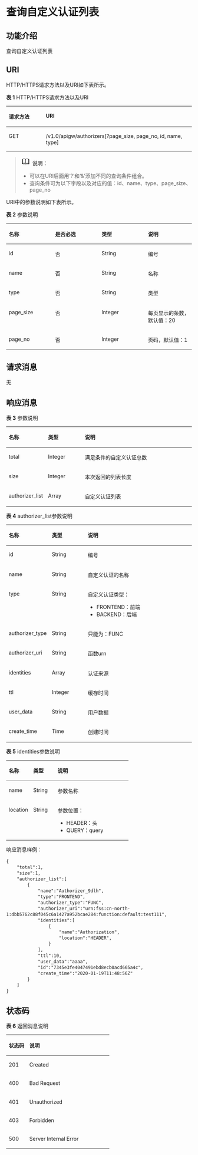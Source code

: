 # 查询自定义认证列表<a name="apig-lgapi-200220035"></a>

## 功能介绍<a name="section66524352"></a>

查询自定义认证列表

## URI<a name="section61848258"></a>

HTTP/HTTPS请求方法以及URI如下表所示。

**表 1**  HTTP/HTTPS请求方法以及URI

<a name="table27084002"></a>
<table><thead align="left"><tr id="row40355780"><th class="cellrowborder" valign="top" width="20%" id="mcps1.2.3.1.1"><p id="p47592766"><a name="p47592766"></a><a name="p47592766"></a>请求方法</p>
</th>
<th class="cellrowborder" valign="top" width="80%" id="mcps1.2.3.1.2"><p id="p29808828"><a name="p29808828"></a><a name="p29808828"></a>URI</p>
</th>
</tr>
</thead>
<tbody><tr id="row65704871"><td class="cellrowborder" valign="top" width="20%" headers="mcps1.2.3.1.1 "><p id="p20494310"><a name="p20494310"></a><a name="p20494310"></a>GET</p>
</td>
<td class="cellrowborder" valign="top" width="80%" headers="mcps1.2.3.1.2 "><p id="p49426402"><a name="p49426402"></a><a name="p49426402"></a>/v1.0/apigw/authorizers[?page_size, page_no, id, name, type]</p>
</td>
</tr>
</tbody>
</table>

>![](public_sys-resources/icon-note.gif) **说明：**   
>-   可以在URI后面用‘?’和‘&’添加不同的查询条件组合。  
>-   查询条件可为以下字段以及对应的值：id、name、type、page\_size、page\_no  

URI中的参数说明如下表所示。

**表 2**  参数说明

<a name="table40608407"></a>
<table><thead align="left"><tr id="row2467029"><th class="cellrowborder" valign="top" width="25%" id="mcps1.2.5.1.1"><p id="p65611664"><a name="p65611664"></a><a name="p65611664"></a>名称</p>
</th>
<th class="cellrowborder" valign="top" width="25%" id="mcps1.2.5.1.2"><p id="p12944543"><a name="p12944543"></a><a name="p12944543"></a>是否必选</p>
</th>
<th class="cellrowborder" valign="top" width="25%" id="mcps1.2.5.1.3"><p id="p41875051"><a name="p41875051"></a><a name="p41875051"></a>类型</p>
</th>
<th class="cellrowborder" valign="top" width="25%" id="mcps1.2.5.1.4"><p id="p36435931"><a name="p36435931"></a><a name="p36435931"></a>说明</p>
</th>
</tr>
</thead>
<tbody><tr id="row65629271"><td class="cellrowborder" valign="top" width="25%" headers="mcps1.2.5.1.1 "><p id="p14370760"><a name="p14370760"></a><a name="p14370760"></a>id</p>
</td>
<td class="cellrowborder" valign="top" width="25%" headers="mcps1.2.5.1.2 "><p id="p23180950"><a name="p23180950"></a><a name="p23180950"></a>否</p>
</td>
<td class="cellrowborder" valign="top" width="25%" headers="mcps1.2.5.1.3 "><p id="p65717672"><a name="p65717672"></a><a name="p65717672"></a>String</p>
</td>
<td class="cellrowborder" valign="top" width="25%" headers="mcps1.2.5.1.4 "><p id="p21531239"><a name="p21531239"></a><a name="p21531239"></a>编号</p>
</td>
</tr>
<tr id="row59563426"><td class="cellrowborder" valign="top" width="25%" headers="mcps1.2.5.1.1 "><p id="p59908239"><a name="p59908239"></a><a name="p59908239"></a>name</p>
</td>
<td class="cellrowborder" valign="top" width="25%" headers="mcps1.2.5.1.2 "><p id="p20729180"><a name="p20729180"></a><a name="p20729180"></a>否</p>
</td>
<td class="cellrowborder" valign="top" width="25%" headers="mcps1.2.5.1.3 "><p id="p1342001"><a name="p1342001"></a><a name="p1342001"></a>String</p>
</td>
<td class="cellrowborder" valign="top" width="25%" headers="mcps1.2.5.1.4 "><p id="p41593271"><a name="p41593271"></a><a name="p41593271"></a>名称</p>
</td>
</tr>
<tr id="row1950610612123"><td class="cellrowborder" valign="top" width="25%" headers="mcps1.2.5.1.1 "><p id="p5507865123"><a name="p5507865123"></a><a name="p5507865123"></a>type</p>
</td>
<td class="cellrowborder" valign="top" width="25%" headers="mcps1.2.5.1.2 "><p id="p1657343911316"><a name="p1657343911316"></a><a name="p1657343911316"></a>否</p>
</td>
<td class="cellrowborder" valign="top" width="25%" headers="mcps1.2.5.1.3 "><p id="p272194191318"><a name="p272194191318"></a><a name="p272194191318"></a>String</p>
</td>
<td class="cellrowborder" valign="top" width="25%" headers="mcps1.2.5.1.4 "><p id="p8507116201218"><a name="p8507116201218"></a><a name="p8507116201218"></a>类型</p>
</td>
</tr>
<tr id="row8058788"><td class="cellrowborder" valign="top" width="25%" headers="mcps1.2.5.1.1 "><p id="p48782101"><a name="p48782101"></a><a name="p48782101"></a>page_size</p>
</td>
<td class="cellrowborder" valign="top" width="25%" headers="mcps1.2.5.1.2 "><p id="p59036110"><a name="p59036110"></a><a name="p59036110"></a>否</p>
</td>
<td class="cellrowborder" valign="top" width="25%" headers="mcps1.2.5.1.3 "><p id="p17195640"><a name="p17195640"></a><a name="p17195640"></a>Integer</p>
</td>
<td class="cellrowborder" valign="top" width="25%" headers="mcps1.2.5.1.4 "><p id="p50669627"><a name="p50669627"></a><a name="p50669627"></a>每页显示的条数，默认值：20</p>
</td>
</tr>
<tr id="row53373461"><td class="cellrowborder" valign="top" width="25%" headers="mcps1.2.5.1.1 "><p id="p28283055"><a name="p28283055"></a><a name="p28283055"></a>page_no</p>
</td>
<td class="cellrowborder" valign="top" width="25%" headers="mcps1.2.5.1.2 "><p id="p9226101"><a name="p9226101"></a><a name="p9226101"></a>否</p>
</td>
<td class="cellrowborder" valign="top" width="25%" headers="mcps1.2.5.1.3 "><p id="p9116753"><a name="p9116753"></a><a name="p9116753"></a>Integer</p>
</td>
<td class="cellrowborder" valign="top" width="25%" headers="mcps1.2.5.1.4 "><p id="p259496"><a name="p259496"></a><a name="p259496"></a>页码，默认值：1</p>
</td>
</tr>
</tbody>
</table>

## 请求消息<a name="section19763417"></a>

无

## 响应消息<a name="section57332943"></a>

**表 3**  参数说明

<a name="table37289116"></a>
<table><thead align="left"><tr id="row8457713"><th class="cellrowborder" valign="top" width="20%" id="mcps1.2.4.1.1"><p id="p13986137"><a name="p13986137"></a><a name="p13986137"></a>名称</p>
</th>
<th class="cellrowborder" valign="top" width="20%" id="mcps1.2.4.1.2"><p id="p59135289"><a name="p59135289"></a><a name="p59135289"></a>类型</p>
</th>
<th class="cellrowborder" valign="top" width="60%" id="mcps1.2.4.1.3"><p id="p25229114"><a name="p25229114"></a><a name="p25229114"></a>说明</p>
</th>
</tr>
</thead>
<tbody><tr id="row30292355"><td class="cellrowborder" valign="top" width="20%" headers="mcps1.2.4.1.1 "><p id="p37761725"><a name="p37761725"></a><a name="p37761725"></a>total</p>
</td>
<td class="cellrowborder" valign="top" width="20%" headers="mcps1.2.4.1.2 "><p id="p38800912"><a name="p38800912"></a><a name="p38800912"></a>Integer</p>
</td>
<td class="cellrowborder" valign="top" width="60%" headers="mcps1.2.4.1.3 "><p id="p9238141511415"><a name="p9238141511415"></a><a name="p9238141511415"></a>满足条件的自定义认证总数</p>
</td>
</tr>
<tr id="row33033276"><td class="cellrowborder" valign="top" width="20%" headers="mcps1.2.4.1.1 "><p id="p58449682"><a name="p58449682"></a><a name="p58449682"></a>size</p>
</td>
<td class="cellrowborder" valign="top" width="20%" headers="mcps1.2.4.1.2 "><p id="p36803838"><a name="p36803838"></a><a name="p36803838"></a>Integer</p>
</td>
<td class="cellrowborder" valign="top" width="60%" headers="mcps1.2.4.1.3 "><p id="p28320869"><a name="p28320869"></a><a name="p28320869"></a>本次返回的列表长度</p>
</td>
</tr>
<tr id="row53561235"><td class="cellrowborder" valign="top" width="20%" headers="mcps1.2.4.1.1 "><p id="p43492801"><a name="p43492801"></a><a name="p43492801"></a>authorizer_list</p>
</td>
<td class="cellrowborder" valign="top" width="20%" headers="mcps1.2.4.1.2 "><p id="p33255967"><a name="p33255967"></a><a name="p33255967"></a>Array</p>
</td>
<td class="cellrowborder" valign="top" width="60%" headers="mcps1.2.4.1.3 "><p id="p9378773"><a name="p9378773"></a><a name="p9378773"></a>自定义认证列表</p>
</td>
</tr>
</tbody>
</table>

**表 4**  authorizer\_list参数说明

<a name="table2803298"></a>
<table><thead align="left"><tr id="row9258659"><th class="cellrowborder" valign="top" width="20.02%" id="mcps1.2.4.1.1"><p id="p11753897"><a name="p11753897"></a><a name="p11753897"></a>名称</p>
</th>
<th class="cellrowborder" valign="top" width="19.98%" id="mcps1.2.4.1.2"><p id="p12541637"><a name="p12541637"></a><a name="p12541637"></a>类型</p>
</th>
<th class="cellrowborder" valign="top" width="60%" id="mcps1.2.4.1.3"><p id="p9239644"><a name="p9239644"></a><a name="p9239644"></a>说明</p>
</th>
</tr>
</thead>
<tbody><tr id="row10213720"><td class="cellrowborder" valign="top" width="20.02%" headers="mcps1.2.4.1.1 "><p id="p22005025"><a name="p22005025"></a><a name="p22005025"></a>id</p>
</td>
<td class="cellrowborder" valign="top" width="19.98%" headers="mcps1.2.4.1.2 "><p id="p37576606"><a name="p37576606"></a><a name="p37576606"></a>String</p>
</td>
<td class="cellrowborder" valign="top" width="60%" headers="mcps1.2.4.1.3 "><p id="p23806264"><a name="p23806264"></a><a name="p23806264"></a>编号</p>
</td>
</tr>
<tr id="row12929787"><td class="cellrowborder" valign="top" width="20.02%" headers="mcps1.2.4.1.1 "><p id="p40679818"><a name="p40679818"></a><a name="p40679818"></a>name</p>
</td>
<td class="cellrowborder" valign="top" width="19.98%" headers="mcps1.2.4.1.2 "><p id="p6730986"><a name="p6730986"></a><a name="p6730986"></a>String</p>
</td>
<td class="cellrowborder" valign="top" width="60%" headers="mcps1.2.4.1.3 "><p id="p4183116625"><a name="p4183116625"></a><a name="p4183116625"></a>自定义认证的名称</p>
</td>
</tr>
<tr id="row7942236"><td class="cellrowborder" valign="top" width="20.02%" headers="mcps1.2.4.1.1 "><p id="p078091916016"><a name="p078091916016"></a><a name="p078091916016"></a>type</p>
</td>
<td class="cellrowborder" valign="top" width="19.98%" headers="mcps1.2.4.1.2 "><p id="p43191612927"><a name="p43191612927"></a><a name="p43191612927"></a></p>
<p id="p1131817121824"><a name="p1131817121824"></a><a name="p1131817121824"></a>String</p>
</td>
<td class="cellrowborder" valign="top" width="60%" headers="mcps1.2.4.1.3 "><p id="p174157561811"><a name="p174157561811"></a><a name="p174157561811"></a>自定义认证类型：</p>
<a name="ul04151356316"></a><a name="ul04151356316"></a><ul id="ul04151356316"><li>FRONTEND：前端</li><li>BACKEND：后端</li></ul>
</td>
</tr>
<tr id="row26358777"><td class="cellrowborder" valign="top" width="20.02%" headers="mcps1.2.4.1.1 "><p id="p14730142317016"><a name="p14730142317016"></a><a name="p14730142317016"></a>authorizer_type</p>
</td>
<td class="cellrowborder" valign="top" width="19.98%" headers="mcps1.2.4.1.2 "><p id="p398200"><a name="p398200"></a><a name="p398200"></a>String</p>
</td>
<td class="cellrowborder" valign="top" width="60%" headers="mcps1.2.4.1.3 "><p id="p10821651114"><a name="p10821651114"></a><a name="p10821651114"></a>只能为：FUNC</p>
</td>
</tr>
<tr id="row21852379"><td class="cellrowborder" valign="top" width="20.02%" headers="mcps1.2.4.1.1 "><p id="p1530418271701"><a name="p1530418271701"></a><a name="p1530418271701"></a>authorizer_uri</p>
</td>
<td class="cellrowborder" valign="top" width="19.98%" headers="mcps1.2.4.1.2 "><p id="p36223141827"><a name="p36223141827"></a><a name="p36223141827"></a>String</p>
</td>
<td class="cellrowborder" valign="top" width="60%" headers="mcps1.2.4.1.3 "><p id="p13462546519"><a name="p13462546519"></a><a name="p13462546519"></a>函数urn</p>
</td>
</tr>
<tr id="row17074768"><td class="cellrowborder" valign="top" width="20.02%" headers="mcps1.2.4.1.1 "><p id="p1404467010"><a name="p1404467010"></a><a name="p1404467010"></a>identities</p>
</td>
<td class="cellrowborder" valign="top" width="19.98%" headers="mcps1.2.4.1.2 "><p id="p1289301726"><a name="p1289301726"></a><a name="p1289301726"></a>Array</p>
</td>
<td class="cellrowborder" valign="top" width="60%" headers="mcps1.2.4.1.3 "><p id="p3687421212"><a name="p3687421212"></a><a name="p3687421212"></a>认证来源</p>
</td>
</tr>
<tr id="row23864751"><td class="cellrowborder" valign="top" width="20.02%" headers="mcps1.2.4.1.1 "><p id="p176566481901"><a name="p176566481901"></a><a name="p176566481901"></a>ttl</p>
</td>
<td class="cellrowborder" valign="top" width="19.98%" headers="mcps1.2.4.1.2 "><p id="p2566123613220"><a name="p2566123613220"></a><a name="p2566123613220"></a>Integer</p>
</td>
<td class="cellrowborder" valign="top" width="60%" headers="mcps1.2.4.1.3 "><p id="p11732173710119"><a name="p11732173710119"></a><a name="p11732173710119"></a>缓存时间</p>
</td>
</tr>
<tr id="row19473624"><td class="cellrowborder" valign="top" width="20.02%" headers="mcps1.2.4.1.1 "><p id="p13273951706"><a name="p13273951706"></a><a name="p13273951706"></a>user_data</p>
</td>
<td class="cellrowborder" valign="top" width="19.98%" headers="mcps1.2.4.1.2 "><p id="p2062812416220"><a name="p2062812416220"></a><a name="p2062812416220"></a>String</p>
</td>
<td class="cellrowborder" valign="top" width="60%" headers="mcps1.2.4.1.3 "><p id="p112028271314"><a name="p112028271314"></a><a name="p112028271314"></a>用户数据</p>
</td>
</tr>
<tr id="row168471214124017"><td class="cellrowborder" valign="top" width="20.02%" headers="mcps1.2.4.1.1 "><p id="p19764828113"><a name="p19764828113"></a><a name="p19764828113"></a>create_time</p>
</td>
<td class="cellrowborder" valign="top" width="19.98%" headers="mcps1.2.4.1.2 "><p id="p64189201"><a name="p64189201"></a><a name="p64189201"></a>Time</p>
</td>
<td class="cellrowborder" valign="top" width="60%" headers="mcps1.2.4.1.3 "><p id="p31942831"><a name="p31942831"></a><a name="p31942831"></a>创建时间</p>
</td>
</tr>
</tbody>
</table>

**表 5**  identities参数说明

<a name="table19554526582"></a>
<table><thead align="left"><tr id="row65535215818"><th class="cellrowborder" valign="top" width="20.02%" id="mcps1.2.4.1.1"><p id="p1555145245815"><a name="p1555145245815"></a><a name="p1555145245815"></a>名称</p>
</th>
<th class="cellrowborder" valign="top" width="19.98%" id="mcps1.2.4.1.2"><p id="p135555214586"><a name="p135555214586"></a><a name="p135555214586"></a>类型</p>
</th>
<th class="cellrowborder" valign="top" width="60%" id="mcps1.2.4.1.3"><p id="p135535214586"><a name="p135535214586"></a><a name="p135535214586"></a>说明</p>
</th>
</tr>
</thead>
<tbody><tr id="row25525218586"><td class="cellrowborder" valign="top" width="20.02%" headers="mcps1.2.4.1.1 "><p id="p146251519115919"><a name="p146251519115919"></a><a name="p146251519115919"></a>name</p>
</td>
<td class="cellrowborder" valign="top" width="19.98%" headers="mcps1.2.4.1.2 "><p id="p165525265811"><a name="p165525265811"></a><a name="p165525265811"></a>String</p>
</td>
<td class="cellrowborder" valign="top" width="60%" headers="mcps1.2.4.1.3 "><p id="p1097423515913"><a name="p1097423515913"></a><a name="p1097423515913"></a>参数名称</p>
</td>
</tr>
<tr id="row125565225812"><td class="cellrowborder" valign="top" width="20.02%" headers="mcps1.2.4.1.1 "><p id="p10536132655914"><a name="p10536132655914"></a><a name="p10536132655914"></a>location</p>
</td>
<td class="cellrowborder" valign="top" width="19.98%" headers="mcps1.2.4.1.2 "><p id="p655452205813"><a name="p655452205813"></a><a name="p655452205813"></a>String</p>
</td>
<td class="cellrowborder" valign="top" width="60%" headers="mcps1.2.4.1.3 "><p id="p692424514593"><a name="p692424514593"></a><a name="p692424514593"></a>参数位置：</p>
<a name="ul5924194585913"></a><a name="ul5924194585913"></a><ul id="ul5924194585913"><li>HEADER：头</li><li>QUERY：query</li></ul>
</td>
</tr>
</tbody>
</table>

响应消息样例：

```
{
    "total":1,
    "size":1,
    "authorizer_list":[
        {
            "name":"Authorizer_9dlh",
            "type":"FRONTEND",
            "authorizer_type":"FUNC",
            "authorizer_uri":"urn:fss:cn-north-1:dbb5762c88f045c6a1427a952bcae284:function:default:test111",
            "identities":[
                {
                    "name":"Authorization",
                    "location":"HEADER",
                }
            ],
            "ttl":10,
            "user_data":"aaaa",
            "id":"7345e3fe4047491ebd8ecb0acd665a4c",
            "create_time":"2020-01-19T11:48:56Z"
        }
    ]
}
```

## 状态码<a name="section43653029"></a>

**表 6**  返回消息说明

<a name="table61067539"></a>
<table><thead align="left"><tr id="row16541512"><th class="cellrowborder" valign="top" width="20%" id="mcps1.2.3.1.1"><p id="p64794090"><a name="p64794090"></a><a name="p64794090"></a>状态码</p>
</th>
<th class="cellrowborder" valign="top" width="80%" id="mcps1.2.3.1.2"><p id="p13829924"><a name="p13829924"></a><a name="p13829924"></a>说明</p>
</th>
</tr>
</thead>
<tbody><tr id="row46482079"><td class="cellrowborder" valign="top" width="20%" headers="mcps1.2.3.1.1 "><p id="p6952067"><a name="p6952067"></a><a name="p6952067"></a>201</p>
</td>
<td class="cellrowborder" valign="top" width="80%" headers="mcps1.2.3.1.2 "><p id="p73578115452"><a name="p73578115452"></a><a name="p73578115452"></a>Created</p>
</td>
</tr>
<tr id="row34892078"><td class="cellrowborder" valign="top" width="20%" headers="mcps1.2.3.1.1 "><p id="p7686078"><a name="p7686078"></a><a name="p7686078"></a>400</p>
</td>
<td class="cellrowborder" valign="top" width="80%" headers="mcps1.2.3.1.2 "><p id="p48128109554"><a name="p48128109554"></a><a name="p48128109554"></a>Bad Request</p>
</td>
</tr>
<tr id="row33115333"><td class="cellrowborder" valign="top" width="20%" headers="mcps1.2.3.1.1 "><p id="p65096331"><a name="p65096331"></a><a name="p65096331"></a>401</p>
</td>
<td class="cellrowborder" valign="top" width="80%" headers="mcps1.2.3.1.2 "><p id="p9203142078"><a name="p9203142078"></a><a name="p9203142078"></a>Unauthorized</p>
</td>
</tr>
<tr id="row9258873"><td class="cellrowborder" valign="top" width="20%" headers="mcps1.2.3.1.1 "><p id="p11771280"><a name="p11771280"></a><a name="p11771280"></a>403</p>
</td>
<td class="cellrowborder" valign="top" width="80%" headers="mcps1.2.3.1.2 "><p id="p13949586"><a name="p13949586"></a><a name="p13949586"></a>Forbidden</p>
</td>
</tr>
<tr id="row58437416"><td class="cellrowborder" valign="top" width="20%" headers="mcps1.2.3.1.1 "><p id="p35810232"><a name="p35810232"></a><a name="p35810232"></a>500</p>
</td>
<td class="cellrowborder" valign="top" width="80%" headers="mcps1.2.3.1.2 "><p id="p14947689"><a name="p14947689"></a><a name="p14947689"></a>Server Internal Error</p>
</td>
</tr>
</tbody>
</table>

